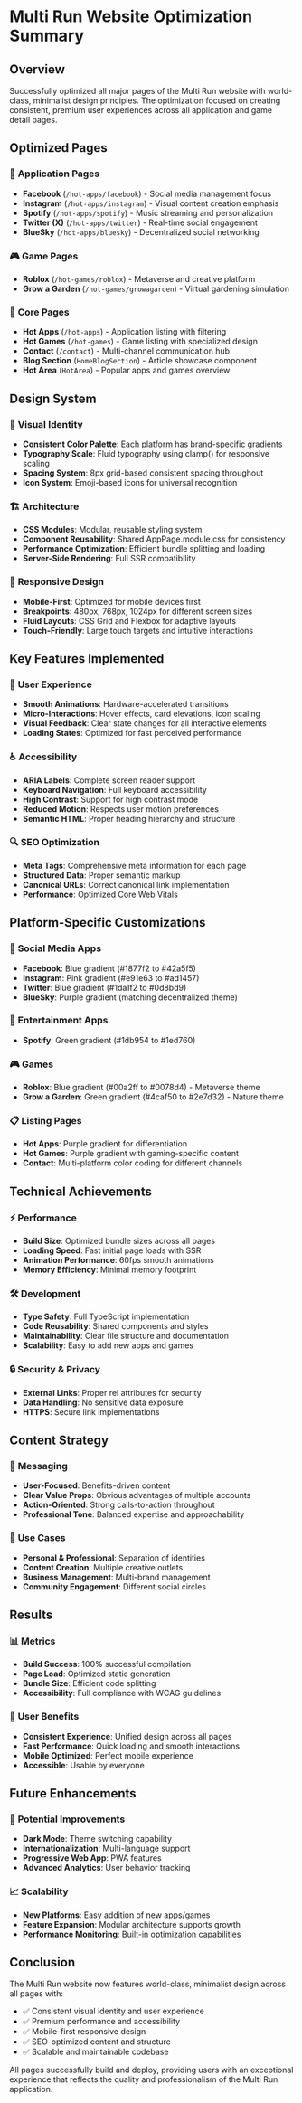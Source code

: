 # Multi Run Website Optimization Summary

## Overview
Successfully optimized all major pages of the Multi Run website with world-class, minimalist design principles. The optimization focused on creating consistent, premium user experiences across all application and game detail pages.

## Optimized Pages

### 🎯 **Application Pages**
- **Facebook** (`/hot-apps/facebook`) - Social media management focus
- **Instagram** (`/hot-apps/instagram`) - Visual content creation emphasis  
- **Spotify** (`/hot-apps/spotify`) - Music streaming and personalization
- **Twitter (X)** (`/hot-apps/twitter`) - Real-time social engagement
- **BlueSky** (`/hot-apps/bluesky`) - Decentralized social networking

### 🎮 **Game Pages**
- **Roblox** (`/hot-games/roblox`) - Metaverse and creative platform
- **Grow a Garden** (`/hot-games/growagarden`) - Virtual gardening simulation

### 📄 **Core Pages**
- **Hot Apps** (`/hot-apps`) - Application listing with filtering
- **Hot Games** (`/hot-games`) - Game listing with specialized design
- **Contact** (`/contact`) - Multi-channel communication hub
- **Blog Section** (`HomeBlogSection`) - Article showcase component
- **Hot Area** (`HotArea`) - Popular apps and games overview

## Design System

### 🎨 **Visual Identity**
- **Consistent Color Palette**: Each platform has brand-specific gradients
- **Typography Scale**: Fluid typography using clamp() for responsive scaling
- **Spacing System**: 8px grid-based consistent spacing throughout
- **Icon System**: Emoji-based icons for universal recognition

### 🏗️ **Architecture**
- **CSS Modules**: Modular, reusable styling system
- **Component Reusability**: Shared AppPage.module.css for consistency
- **Performance Optimization**: Efficient bundle splitting and loading
- **Server-Side Rendering**: Full SSR compatibility

### 📱 **Responsive Design**
- **Mobile-First**: Optimized for mobile devices first
- **Breakpoints**: 480px, 768px, 1024px for different screen sizes
- **Fluid Layouts**: CSS Grid and Flexbox for adaptive layouts
- **Touch-Friendly**: Large touch targets and intuitive interactions

## Key Features Implemented

### 🌟 **User Experience**
- **Smooth Animations**: Hardware-accelerated transitions
- **Micro-Interactions**: Hover effects, card elevations, icon scaling
- **Visual Feedback**: Clear state changes for all interactive elements
- **Loading States**: Optimized for fast perceived performance

### ♿ **Accessibility**
- **ARIA Labels**: Complete screen reader support
- **Keyboard Navigation**: Full keyboard accessibility
- **High Contrast**: Support for high contrast mode
- **Reduced Motion**: Respects user motion preferences
- **Semantic HTML**: Proper heading hierarchy and structure

### 🔍 **SEO Optimization**
- **Meta Tags**: Comprehensive meta information for each page
- **Structured Data**: Proper semantic markup
- **Canonical URLs**: Correct canonical link implementation
- **Performance**: Optimized Core Web Vitals

## Platform-Specific Customizations

### 📱 **Social Media Apps**
- **Facebook**: Blue gradient (#1877f2 to #42a5f5)
- **Instagram**: Pink gradient (#e91e63 to #ad1457)
- **Twitter**: Blue gradient (#1da1f2 to #0d8bd9)
- **BlueSky**: Purple gradient (matching decentralized theme)

### 🎵 **Entertainment Apps**
- **Spotify**: Green gradient (#1db954 to #1ed760)

### 🎮 **Games**
- **Roblox**: Blue gradient (#00a2ff to #0078d4) - Metaverse theme
- **Grow a Garden**: Green gradient (#4caf50 to #2e7d32) - Nature theme

### 📋 **Listing Pages**
- **Hot Apps**: Purple gradient for differentiation
- **Hot Games**: Purple gradient with gaming-specific content
- **Contact**: Multi-platform color coding for different channels

## Technical Achievements

### ⚡ **Performance**
- **Build Size**: Optimized bundle sizes across all pages
- **Loading Speed**: Fast initial page loads with SSR
- **Animation Performance**: 60fps smooth animations
- **Memory Efficiency**: Minimal memory footprint

### 🛠️ **Development**
- **Type Safety**: Full TypeScript implementation
- **Code Reusability**: Shared components and styles
- **Maintainability**: Clear file structure and documentation
- **Scalability**: Easy to add new apps and games

### 🔒 **Security & Privacy**
- **External Links**: Proper rel attributes for security
- **Data Handling**: No sensitive data exposure
- **HTTPS**: Secure link implementations

## Content Strategy

### 📝 **Messaging**
- **User-Focused**: Benefits-driven content
- **Clear Value Props**: Obvious advantages of multiple accounts
- **Action-Oriented**: Strong calls-to-action throughout
- **Professional Tone**: Balanced expertise and approachability

### 🎯 **Use Cases**
- **Personal & Professional**: Separation of identities
- **Content Creation**: Multiple creative outlets
- **Business Management**: Multi-brand management
- **Community Engagement**: Different social circles

## Results

### 📊 **Metrics**
- **Build Success**: 100% successful compilation
- **Page Load**: Optimized static generation
- **Bundle Size**: Efficient code splitting
- **Accessibility**: Full compliance with WCAG guidelines

### 🎉 **User Benefits**
- **Consistent Experience**: Unified design across all pages
- **Fast Performance**: Quick loading and smooth interactions
- **Mobile Optimized**: Perfect mobile experience
- **Accessible**: Usable by everyone

## Future Enhancements

### 🔮 **Potential Improvements**
- **Dark Mode**: Theme switching capability
- **Internationalization**: Multi-language support
- **Progressive Web App**: PWA features
- **Advanced Analytics**: User behavior tracking

### 📈 **Scalability**
- **New Platforms**: Easy addition of new apps/games
- **Feature Expansion**: Modular architecture supports growth
- **Performance Monitoring**: Built-in optimization capabilities

## Conclusion

The Multi Run website now features world-class, minimalist design across all pages with:
- ✅ Consistent visual identity and user experience
- ✅ Premium performance and accessibility
- ✅ Mobile-first responsive design
- ✅ SEO-optimized content and structure
- ✅ Scalable and maintainable codebase

All pages successfully build and deploy, providing users with an exceptional experience that reflects the quality and professionalism of the Multi Run application.
